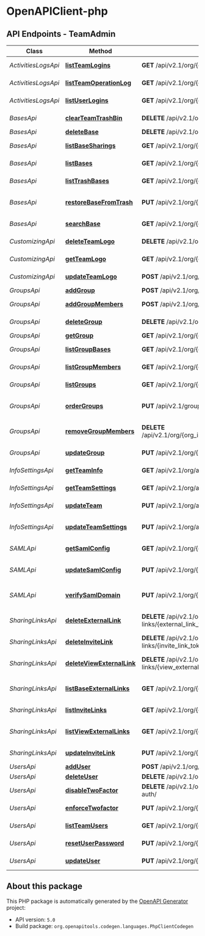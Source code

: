 # OpenAPIClient-php

## API Endpoints - TeamAdmin

Class | Method | HTTP request | Description
------------ | ------------- | ------------- | -------------
*ActivitiesLogsApi* | [**listTeamLogins**](docs/TeamAdmin/Api/ActivitiesLogsApi.md#listteamlogins) | **GET** /api/v2.1/org/{org_id}/admin/login-logs/ | List Team Logins
*ActivitiesLogsApi* | [**listTeamOperationLog**](docs/TeamAdmin/Api/ActivitiesLogsApi.md#listteamoperationlog) | **GET** /api/v2.1/org/{org_id}/admin/admin-logs/ | List Team Operations
*ActivitiesLogsApi* | [**listUserLogins**](docs/TeamAdmin/Api/ActivitiesLogsApi.md#listuserlogins) | **GET** /api/v2.1/org/{org_id}/admin/login-logs/{user_id} | List User Logins
*BasesApi* | [**clearTeamTrashBin**](docs/TeamAdmin/Api/BasesApi.md#clearteamtrashbin) | **DELETE** /api/v2.1/org/{org_id}/admin/trash-dtables/ | Clear Team Trash Bin
*BasesApi* | [**deleteBase**](docs/TeamAdmin/Api/BasesApi.md#deletebase) | **DELETE** /api/v2.1/org/{org_id}/admin/dtables/{base_id}/ | Delete Base
*BasesApi* | [**listBaseSharings**](docs/TeamAdmin/Api/BasesApi.md#listbasesharings) | **GET** /api/v2.1/org/{org_id}/admin/dtables/{base_uuid}/shares | List Base Sharings
*BasesApi* | [**listBases**](docs/TeamAdmin/Api/BasesApi.md#listbases) | **GET** /api/v2.1/org/{org_id}/admin/dtables/ | List Bases (Team)
*BasesApi* | [**listTrashBases**](docs/TeamAdmin/Api/BasesApi.md#listtrashbases) | **GET** /api/v2.1/org/{org_id}/admin/trash-dtables/ | List Trash Bases
*BasesApi* | [**restoreBaseFromTrash**](docs/TeamAdmin/Api/BasesApi.md#restorebasefromtrash) | **PUT** /api/v2.1/org/{org_id}/admin/trash-dtables/{base_id}/ | Restore Base from Trash
*BasesApi* | [**searchBase**](docs/TeamAdmin/Api/BasesApi.md#searchbase) | **GET** /api/v2.1/org/{org_id}/admin/search-dtables/ | Search Base
*CustomizingApi* | [**deleteTeamLogo**](docs/TeamAdmin/Api/CustomizingApi.md#deleteteamlogo) | **DELETE** /api/v2.1/org/{org_id}/admin/org-logo/ | Delete Team Logo
*CustomizingApi* | [**getTeamLogo**](docs/TeamAdmin/Api/CustomizingApi.md#getteamlogo) | **GET** /api/v2.1/org/{org_id}/admin/org-logo/ | Get Team Logo
*CustomizingApi* | [**updateTeamLogo**](docs/TeamAdmin/Api/CustomizingApi.md#updateteamlogo) | **POST** /api/v2.1/org/{org_id}/admin/org-logo/ | Update Team Logo
*GroupsApi* | [**addGroup**](docs/TeamAdmin/Api/GroupsApi.md#addgroup) | **POST** /api/v2.1/org/{org_id}/admin/groups/ | Add Group
*GroupsApi* | [**addGroupMembers**](docs/TeamAdmin/Api/GroupsApi.md#addgroupmembers) | **POST** /api/v2.1/org/{org_id}/admin/groups/{group_id}/members/ | Add Group Members
*GroupsApi* | [**deleteGroup**](docs/TeamAdmin/Api/GroupsApi.md#deletegroup) | **DELETE** /api/v2.1/org/{org_id}/admin/groups/{group_id}/ | Delete Group
*GroupsApi* | [**getGroup**](docs/TeamAdmin/Api/GroupsApi.md#getgroup) | **GET** /api/v2.1/org/{org_id}/admin/groups/{group_id}/ | Get Group
*GroupsApi* | [**listGroupBases**](docs/TeamAdmin/Api/GroupsApi.md#listgroupbases) | **GET** /api/v2.1/org/{org_id}/admin/groups/{group_id}/dtables/ | List Group Bases
*GroupsApi* | [**listGroupMembers**](docs/TeamAdmin/Api/GroupsApi.md#listgroupmembers) | **GET** /api/v2.1/org/{org_id}/admin/groups/{group_id}/members/ | List Group Members
*GroupsApi* | [**listGroups**](docs/TeamAdmin/Api/GroupsApi.md#listgroups) | **GET** /api/v2.1/org/{org_id}/admin/groups/ | List Groups (Team)
*GroupsApi* | [**orderGroups**](docs/TeamAdmin/Api/GroupsApi.md#ordergroups) | **PUT** /api/v2.1/groups/move-group/ | Re-order Your Groups
*GroupsApi* | [**removeGroupMembers**](docs/TeamAdmin/Api/GroupsApi.md#removegroupmembers) | **DELETE** /api/v2.1/org/{org_id}/admin/groups/{group_id}/members/{user_id}/ | Remove Group Members
*GroupsApi* | [**updateGroup**](docs/TeamAdmin/Api/GroupsApi.md#updategroup) | **PUT** /api/v2.1/org/{org_id}/admin/groups/{group_id}/ | Update Group
*InfoSettingsApi* | [**getTeamInfo**](docs/TeamAdmin/Api/InfoSettingsApi.md#getteaminfo) | **GET** /api/v2.1/org/admin/info/ | Get Team Info
*InfoSettingsApi* | [**getTeamSettings**](docs/TeamAdmin/Api/InfoSettingsApi.md#getteamsettings) | **GET** /api/v2.1/org/admin/settings/ | Get Team Settings
*InfoSettingsApi* | [**updateTeam**](docs/TeamAdmin/Api/InfoSettingsApi.md#updateteam) | **PUT** /api/v2.1/org/admin/info/ | Update Team
*InfoSettingsApi* | [**updateTeamSettings**](docs/TeamAdmin/Api/InfoSettingsApi.md#updateteamsettings) | **PUT** /api/v2.1/org/admin/settings/ | Update Team Settings
*SAMLApi* | [**getSamlConfig**](docs/TeamAdmin/Api/SAMLApi.md#getsamlconfig) | **GET** /api/v2.1/org/{org_id}/admin/saml-config/ | Get SAML Config
*SAMLApi* | [**updateSamlConfig**](docs/TeamAdmin/Api/SAMLApi.md#updatesamlconfig) | **PUT** /api/v2.1/org/{org_id}/admin/saml-config/ | Update SAML Config
*SAMLApi* | [**verifySamlDomain**](docs/TeamAdmin/Api/SAMLApi.md#verifysamldomain) | **PUT** /api/v2.1/org/{org_id}/admin/verify-domain/ | Verify SAML domain
*SharingLinksApi* | [**deleteExternalLink**](docs/TeamAdmin/Api/SharingLinksApi.md#deleteexternallink) | **DELETE** /api/v2.1/org/{org_id}/admin/external-links/{external_link_token}/ | Delete External Link
*SharingLinksApi* | [**deleteInviteLink**](docs/TeamAdmin/Api/SharingLinksApi.md#deleteinvitelink) | **DELETE** /api/v2.1/org/{org_id}/admin/invite-links/{invite_link_token}/ | Delete Invite Link
*SharingLinksApi* | [**deleteViewExternalLink**](docs/TeamAdmin/Api/SharingLinksApi.md#deleteviewexternallink) | **DELETE** /api/v2.1/org/{org_id}/admin/view-external-links/{view_external_link_token}/ | Delete View External Link
*SharingLinksApi* | [**listBaseExternalLinks**](docs/TeamAdmin/Api/SharingLinksApi.md#listbaseexternallinks) | **GET** /api/v2.1/org/{org_id}/admin/external-links/ | List Base External Links
*SharingLinksApi* | [**listInviteLinks**](docs/TeamAdmin/Api/SharingLinksApi.md#listinvitelinks) | **GET** /api/v2.1/org/{org_id}/admin/invite-links/ | List Invite Links
*SharingLinksApi* | [**listViewExternalLinks**](docs/TeamAdmin/Api/SharingLinksApi.md#listviewexternallinks) | **GET** /api/v2.1/org/{org_id}/admin/view-external-links/ | List View External Links
*SharingLinksApi* | [**updateInviteLink**](docs/TeamAdmin/Api/SharingLinksApi.md#updateinvitelink) | **PUT** /api/v2.1/org/{org_id}/admin/invite-links/{invite_link_token}/ | Update Invite Link
*UsersApi* | [**addUser**](docs/TeamAdmin/Api/UsersApi.md#adduser) | **POST** /api/v2.1/org/{org_id}/admin/users/ | Add User
*UsersApi* | [**deleteUser**](docs/TeamAdmin/Api/UsersApi.md#deleteuser) | **DELETE** /api/v2.1/org/{org_id}/admin/users/{user_id}/ | Delete User
*UsersApi* | [**disableTwoFactor**](docs/TeamAdmin/Api/UsersApi.md#disabletwofactor) | **DELETE** /api/v2.1/org/{org_id}/admin/users/{user_id}/two-factor-auth/ | Disable 2FA
*UsersApi* | [**enforceTwofactor**](docs/TeamAdmin/Api/UsersApi.md#enforcetwofactor) | **PUT** /api/v2.1/org/{org_id}/admin/users/{user_id}/two-factor-auth/ | Enforce 2FA
*UsersApi* | [**listTeamUsers**](docs/TeamAdmin/Api/UsersApi.md#listteamusers) | **GET** /api/v2.1/org/{org_id}/admin/users/ | List Users (Team)
*UsersApi* | [**resetUserPassword**](docs/TeamAdmin/Api/UsersApi.md#resetuserpassword) | **PUT** /api/v2.1/org/{org_id}/admin/users/{user_id}/set-password/ | Reset User Password
*UsersApi* | [**updateUser**](docs/TeamAdmin/Api/UsersApi.md#updateuser) | **PUT** /api/v2.1/org/{org_id}/admin/users/{user_id}/ | Update User


## About this package

This PHP package is automatically generated by the [OpenAPI Generator](https://openapi-generator.tech) project:

- API version: `5.0`
- Build package: `org.openapitools.codegen.languages.PhpClientCodegen`
